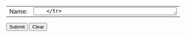 <form accept-charset="UTF-8" action="https://formspree.io/f/mpzepooq" method="POST">
  <table style="border:none; border-collapse:collapse; cellspacing:0; cellpadding:0">
    <tr>
      <td style="border:none" align="right">Name:</td>
      <td style="border:none" align="left"><textarea name="text" id="message" cols="45" rows="1" tabindex="1"</td>
    </tr>
    <tr>
      <td style="border:none" align="right">Email:</td>
      <td style="border:none" align="left"><textarea name="text" id="message" cols="45" rows="1" tabindex="2"></td>
    </tr>
    <tr>
      <td style="border:none" align="right">Subject:</td>
      <td style="border:none" align="left"><<textarea name="text" id="message" cols="45" rows="1" tabindex="3"></td>
    </tr>
     <tr>
      <td style="border:none" align="right">Message:</td>
      <td style="border:none" align="left"><textarea name="text" id="message" cols="45" rows="5" tabindex="4"></textarea></td>
    </tr>
  </table>
  <p>
    <label for="submit"></label>
    <input type="submit" name="submit" id="submit" value="Submit" tabindex="5" />
    <label for="reset"></label>
    <input type="reset" name="reset" id="reset" value="Clear" tabindex="6" />
  </p>  
</form>
